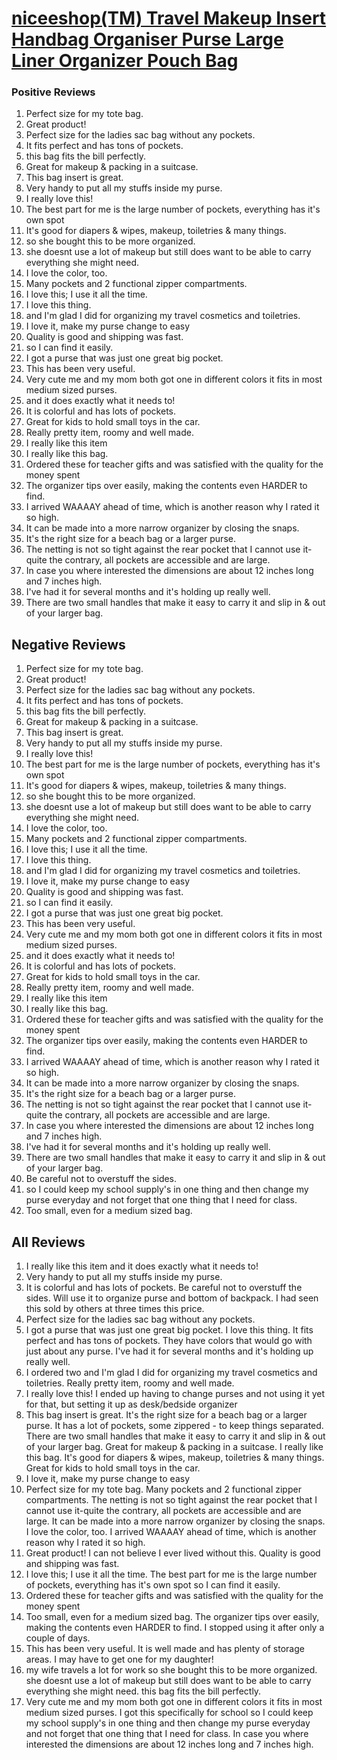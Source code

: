 # [niceeshop(TM) Travel Makeup Insert Handbag Organiser Purse Large Liner Organizer Pouch Bag](https://products.checkmycream.com/products/niceeshop(TM)-Travel-Makeup-Insert-Handbag-Organiser-Purse-Large-Liner-Organizer-Pouch-Bag.html)

### Positive Reviews

<ol>
      <li>Perfect size for my tote bag.</li>
      <li>Great product!</li>
      <li>Perfect size for the ladies sac bag without any pockets.</li>
      <li>It fits perfect and has tons of pockets.  </li>
      <li>this bag fits the bill perfectly.</li>
      <li>Great for makeup &amp; packing in a suitcase.</li>
      <li>This bag insert is great.</li>
      <li>Very handy to put all my stuffs inside my purse.</li>
      <li>I really love this!  </li>
      <li>The best part for me is the large number of pockets, everything has it&#x27;s own spot</li>
      <li>It&#x27;s good for diapers &amp; wipes, makeup, toiletries &amp; many things.</li>
      <li>so she bought this to be more organized.</li>
      <li>she doesnt use a lot of makeup but still does want to be able to carry everything she might need.</li>
      <li>I love the color, too.</li>
      <li>Many pockets and 2 functional zipper compartments.</li>
      <li>I love this; I use it all the time.</li>
      <li>I love this thing.  </li>
      <li>and I&#x27;m glad I did for organizing my travel cosmetics and toiletries.</li>
      <li>I love it, make my purse change to easy</li>
      <li>Quality is good and shipping was fast.</li>
      <li>so I can find it easily.</li>
      <li>I got a purse that was just one great big pocket.  </li>
      <li>This has been very useful.</li>
      <li>Very cute me and my mom both got one in different colors it fits in most medium sized purses.</li>
      <li>and it does exactly what it needs to!</li>
      <li>It is colorful and has lots of pockets.</li>
      <li>Great for kids to hold small toys in the car.</li>
      <li>Really pretty item, roomy and well made.</li>
      <li>I really like this item</li>
      <li>I really like this bag.</li>
      <li>Ordered these for teacher gifts and was satisfied with the quality for the money spent</li>
      <li>The organizer tips over easily, making the contents even HARDER to find.  </li>
      <li>I arrived WAAAAY ahead of time, which is another reason why I rated it so high.</li>
      <li>It can be made into a more narrow organizer by closing the snaps.</li>
      <li>It&#x27;s the right size for a beach bag or a larger purse.</li>
      <li>The netting is not so tight against the rear pocket that I cannot use it-quite the contrary, all pockets are accessible and are large.</li>
      <li>In case you where interested the dimensions are about 12 inches long and 7 inches high.</li>
      <li>I&#x27;ve had it for several months and it&#x27;s holding up really well.</li>
      <li>There are two small handles that make it easy to carry it and slip in &amp; out of your larger bag.</li>
</ol>


<h2>Negative Reviews</h2>
<ol>
<li> Perfect size for my tote bag.</li>
<li> Great product!</li>
<li> Perfect size for the ladies sac bag without any pockets.</li>
<li> It fits perfect and has tons of pockets.  </li>
<li> this bag fits the bill perfectly.</li>
<li> Great for makeup &amp; packing in a suitcase.</li>
<li> This bag insert is great.</li>
<li> Very handy to put all my stuffs inside my purse.</li>
<li> I really love this!  </li>
<li> The best part for me is the large number of pockets, everything has it&#x27;s own spot</li>
<li> It&#x27;s good for diapers &amp; wipes, makeup, toiletries &amp; many things.</li>
<li> so she bought this to be more organized.</li>
<li> she doesnt use a lot of makeup but still does want to be able to carry everything she might need.</li>
<li> I love the color, too.</li>
<li> Many pockets and 2 functional zipper compartments.</li>
<li> I love this; I use it all the time.</li>
<li> I love this thing.  </li>
<li> and I&#x27;m glad I did for organizing my travel cosmetics and toiletries.</li>
<li> I love it, make my purse change to easy</li>
<li> Quality is good and shipping was fast.</li>
<li> so I can find it easily.</li>
<li> I got a purse that was just one great big pocket.  </li>
<li> This has been very useful.</li>
<li> Very cute me and my mom both got one in different colors it fits in most medium sized purses.</li>
<li> and it does exactly what it needs to!</li>
<li> It is colorful and has lots of pockets.</li>
<li> Great for kids to hold small toys in the car.</li>
<li> Really pretty item, roomy and well made.</li>
<li> I really like this item</li>
<li> I really like this bag.</li>
<li> Ordered these for teacher gifts and was satisfied with the quality for the money spent</li>
<li> The organizer tips over easily, making the contents even HARDER to find.  </li>
<li> I arrived WAAAAY ahead of time, which is another reason why I rated it so high.</li>
<li> It can be made into a more narrow organizer by closing the snaps.</li>
<li> It&#x27;s the right size for a beach bag or a larger purse.</li>
<li> The netting is not so tight against the rear pocket that I cannot use it-quite the contrary, all pockets are accessible and are large.</li>
<li> In case you where interested the dimensions are about 12 inches long and 7 inches high.</li>
<li> I&#x27;ve had it for several months and it&#x27;s holding up really well.</li>
<li> There are two small handles that make it easy to carry it and slip in &amp; out of your larger bag.</li>
<li> Be careful not to overstuff the sides.</li>
<li> so I could keep my school supply&#x27;s in one thing and then change my purse everyday and not forget that one thing that I need for class.</li>
<li> Too small, even for a medium sized bag.  </li>
</ol>

<h2>All Reviews</h2>

<ol>
    <li> I really like this item and it does exactly what it needs to!</li>
    <li> Very handy to put all my stuffs inside my purse.</li>
    <li> It is colorful and has lots of pockets. Be careful not to overstuff the sides. Will use it to organize purse and bottom of backpack. I had seen this sold by others at three times this price.</li>
    <li> Perfect size for the ladies sac bag without any pockets.</li>
    <li> I got a purse that was just one great big pocket.  I love this thing.  It fits perfect and has tons of pockets.  They have colors that would go with just about any purse.  I&#x27;ve had it for several months and it&#x27;s holding up really well.</li>
    <li> I ordered two and I&#x27;m glad I did for organizing my travel cosmetics and toiletries. Really pretty item, roomy and well made.</li>
    <li> I really love this!  I ended up having to change purses and not using it yet for that, but setting it up as desk/bedside organizer</li>
    <li> This bag insert is great. It&#x27;s the right size for a beach bag or a larger purse. It has a lot of pockets, some zippered - to keep things separated. There are two small handles that make it easy to carry it and slip in &amp; out of your larger bag. Great for makeup &amp; packing in a suitcase. I really like this bag. It&#x27;s good for diapers &amp; wipes, makeup, toiletries &amp; many things. Great for kids to hold small toys in the car.</li>
    <li> I love it, make my purse change to easy</li>
    <li> Perfect size for my tote bag. Many pockets and 2 functional zipper compartments. The netting is not so tight against the rear pocket that I cannot use it-quite the contrary, all pockets are accessible and are large. It can be made into a more narrow organizer by closing the snaps. I love the color, too. I arrived WAAAAY ahead of time, which is another reason why I rated it so high.</li>
    <li> Great product! I can not believe I ever lived without this. Quality is good and shipping was fast.</li>
    <li> I love this; I use it all the time. The best part for me is the large number of pockets, everything has it&#x27;s own spot so I can find it easily.</li>
    <li> Ordered these for teacher gifts and was satisfied with the quality for the money spent</li>
    <li> Too small, even for a medium sized bag.  The organizer tips over easily, making the contents even HARDER to find.  I stopped using it after only a couple of days.</li>
    <li> This has been very useful. It is well made and has plenty of storage areas. I may have to get one for my daughter!</li>
    <li> my wife travels a lot for work so she bought this to be more organized. she doesnt use a lot of makeup but still does want to be able to carry everything she might need. this bag fits the bill perfectly.</li>
    <li> Very cute me and my mom both got one in different colors it fits in most medium sized purses. I got this specifically for school so I could keep my school supply&#x27;s in one thing and then change my purse everyday and not forget that one thing that I need for class. In case you where interested the dimensions are about 12 inches long and 7 inches high.</li>
</ol>




